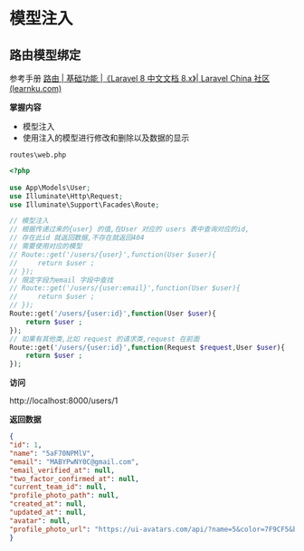 # 模型注入



## 路由模型绑定

参考手册  [路由 | 基础功能 |《Laravel 8 中文文档 8.x》| Laravel China 社区 (learnku.com)](https://learnku.com/docs/laravel/8.x/routing/9365#route-model-binding) 



**掌握内容**

- 模型注入
- 使用注入的模型进行修改和删除以及数据的显示



`routes\web.php`

```php
<?php
    
use App\Models\User;
use Illuminate\Http\Request;
use Illuminate\Support\Facades\Route;

// 模型注入
// 根据传递过来的{user} 的值,在User 对应的 users 表中查询对应的id,
// 存在此id 就返回数据,不存在就返回404
// 需要使用对应的模型
// Route::get('/users/{user}',function(User $user){
//     return $user ;
// });
// 限定字段为email 字段中查找
// Route::get('/users/{user:email}',function(User $user){
//     return $user ;
// });
Route::get('/users/{user:id}',function(User $user){
    return $user ;
});
// 如果有其他类,比如 request 的请求类,request 在前面 
Route::get('/users/{user:id}',function(Request $request,User $user){
    return $user ;
});

```

**访问**

 http://localhost:8000/users/1



**返回数据**

```json
{
"id": 1,
"name": "5aF70NPMlV",
"email": "MABYPwNY0C@gmail.com",
"email_verified_at": null,
"two_factor_confirmed_at": null,
"current_team_id": null,
"profile_photo_path": null,
"created_at": null,
"updated_at": null,
"avatar": null,
"profile_photo_url": "https://ui-avatars.com/api/?name=5&color=7F9CF5&background=EBF4FF"
}

```

